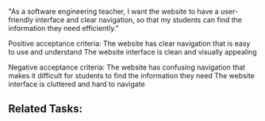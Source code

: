 "As a software engineering teacher, I want the website to have a user-friendly interface and clear 
navigation, so that my students can find the information they need efficiently."

Positive acceptance criteria:
The website has clear navigation that is easy to use and understand
The website interface is clean and visually appealing

Negative acceptance criteria:
The website has confusing navigation that makes it difficult for students to find the information they need
The website interface is cluttered and hard to navigate

## Related Tasks: